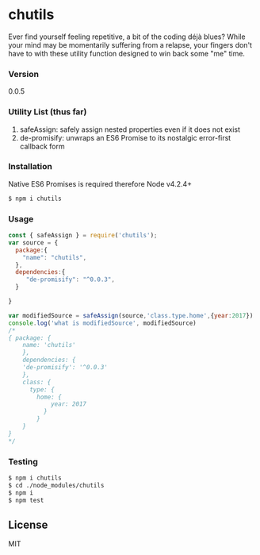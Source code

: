 # chutils
Ever find yourself feeling repetitive, a bit of the coding déjà blues? While your mind may be momentarily suffering from a relapse, your fingers don't have to with these utility function designed to win back some "me" time.
 
### Version
0.0.5

### Utility List (thus far)
1. safeAssign: safely assign nested properties even if it does not exist
2. de-promisify: unwraps an ES6 Promise to its nostalgic error-first callback form

### Installation
Native ES6 Promises is required therefore Node v4.2.4+
```sh
$ npm i chutils
```
### Usage
```javascript
const { safeAssign } = require('chutils');
var source = {
  package:{
    "name": "chutils",
  },
  dependencies:{
     "de-promisify": "^0.0.3",  
  }

}

var modifiedSource = safeAssign(source,'class.type.home',{year:2017})
console.log('what is modifiedSource', modifiedSource)
/* 
{ package: { 
    name: 'chutils' 
    },
    dependencies: { 
    'de-promisify': '^0.0.3' 
    },
    class: { 
      type: { 
        home: {
            year: 2017
          }
        } 
    } 
}
*/
```
### Testing
```sh
$ npm i chutils
$ cd ./node_modules/chutils
$ npm i
$ npm test
```

License
----

MIT